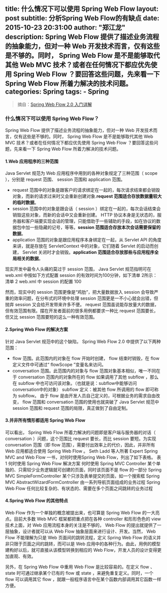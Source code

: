 title:      什么情况下可以使用 Spring Web Flow
layout:     post
subtitle:   分析Spring Web Flow的有缺点
date:       2015-10-23 20:31:00
author:     "郑江龙"
description: Spring Web Flow 提供了描述业务流程的抽象能力，但对一种 Web 开发技术而言，仅有这些是不够的。同时， Spring Web Flow 是不是能够取代其他 Web MVC 技术？或者在任何情况下都应优先使用 Spring Web Flow ？要回答这些问题，先来看一下 Spring Web Flow 所着力解决的技术问题。
categories: Spring
tags:
    - Spring
---
> 摘自：<a href="http://www.cnblogs.com/xwdreamer/archive/2011/11/10/2296939.html">Spring Web Flow 2.0 入门详解</a>

### 什么情况下可以使用 Spring Web Flow？
Spring Web Flow 提供了描述业务流程的抽象能力，但对一种 Web 开发技术而言，仅有这些是不够的。同时， Spring Web Flow 是不是能够取代其他 Web MVC 技术？或者在任何情况下都应优先使用 Spring Web Flow ？要回答这些问题，先来看一下 Spring Web Flow 所着力解决的技术问题。

#### 1.Web 应用程序的三种范围
Java Servlet 规范为 Web 应用程序中用到的各种对象规定了三种范围（ scope ），分别是 request 范围、 session 范围和 application 范围。
- request 范围中的对象是跟客户的请求绑定在一起的，每次请求结束都会销毁对象，而新的请求过来时又会重新创建对象.**request 范围适合存放数据量较大的临时数据**。
- session 范围中的对象是跟会话（ session ）绑定在一起的，每次会话结束会销毁这些对象，而新的会话中又会重新创建。 HTTP 协议本身是无状态的，服务器和客户端要实现会话的管理，只能借助于一些辅助的手段，如在协议的数据包中加一些隐藏的记号，等等。**session 范围适合存放本次会话需要保留的数据**。
- application 范围的对象是跟应用程序本身绑定在一起，从 Servlet API 的角度来讲，就是存放在 ServletContext 中的对象，它们随着 Servlet 的启动而创建， Servlet 关闭时才会销毁。**application 范围适合存放那些与应用程序全局相关的数据**。

现实开发中最令人头痛的莫过于 session 范围， Java Servlet 规范指明可在 web.xml 中按如下方式配置 session 的有效时间为100分钟，如下清单 2所示：
清单 2 web.xml 中 session 的配置
	<session-config>
	    <session-timeout>100</session-timeout>
	</session-config>

然而，现实中的 session 范围更像是“鸡肋”，把大量数据放入 session 会导致严重的效率问题，在分布式的环境中处理 session 范围更是一不小心就会出错，但抛弃 session 又会给开发带来许多不便。 request 范围虽说能存放量大的数据，但有效范围有限。摆在开发者面前的很多用例都要求一种比 request 范围要长，但又比 session 范围要短的这么一种有效范围。

#### 2.Spring Web Flow 的解决方案
针对 Java Servlet 规范中的这个缺陷， Spring Web Flow 2.0 中提供了以下两种范围：
- flow 范围。此范围内的对象在 flow 开始时创建， flow 结束时销毁，在 flow 定义文件中可通过“ flowScope ”变量名来访问。
- conversation 范围。此范围内的对象与 flow 范围对象基本相似，唯一不同在于 conversation 范围内的对象所在的 flow 如果调用了其他 subflow ，那么在 subflow 中也可访问该对象。（也就是说：subflow中能够访问conversation中的对象）
subflow 定义：被其他 flow 所调用的 flow 即可称为 subflow。
由于 flow 是由开发人员自己定义的，可根据业务的需求自由改变， flow 范围和 conversation 范围的使用也就突破了 Java Servlet 规范中 session 范围和 request 范围的局限，真正做到了自由定制。

#### 3.并非所有情形都适用 Spring Web Flow

可以看出， Spring Web Flow 所着力解决的问题即是客户端与服务器的对话（ conversation ）问题，这个范围比 request 要长，而比 session 要短。为实现 conversation 范围（即 flow 范围），需要付出效率上的代价，因此，并非所有 Web 应用都适合使用 Spring Web Flow 。 Seth Ladd 等人所著 Expert Spring MVC and Web Flow 一书，对何时使用Spring Web Flow，列出了如下表格。
表 1 何时使用 Spring Web Flow
解决方案 	何时使用
Spring MVC Controller 	某个单独的、只需较少业务逻辑就可创建的页面，同时该页面不是 flow 的一部分
Spring MVC SimpleFormController 	某个只涉及表单提交的页面，如一个搜索框
Spring MVC AbstractWizardFormController 	由一系列导航页面组成的业务过程
Spring Web Flow 	任何比较复杂的、有状态的、需要在多个页面之间跳转的业务过程

#### 4.Spring Web Flow 的其他特点
Web Flow 作为一个单独的概念被提出来，也可算是 Spring Web Flow 的一大亮点。目前大多数 Web MVC 框架都把重点把在各种 controller 和形形色色的 view 技术上面，对 Web 应用流程本身的关注是不够的， Web Flow 的提出就提供了一层抽象，设计者就可以从 Web Flow 抽象层面来进行设计、开发。当然， Web Flow 不能理解为只是 Web 页面间的跳转流程，定义 Spring Web Flow 的语义并非只限于页面之间的跳转，而可以是 Web 应用中的各种行为。由此，用例的模型建构好以后，就可直接从该模型转换到相应的 Web Flow，开发人员的设计变得更加直观、有效。

另外，在 Spring Web Flow 中重用 Web Flow 是比较容易的。在定义 flow 、 state 时可通过继承某个已有的 flow 或 state ，来避免重复定义。同时，一个 flow 可以调用其它 flow ，就跟一般程序语言中在某个函数内部调用其它函数一样方便。




